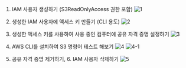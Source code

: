 1.  IAM 사용자 생성하기 (S3ReadOnlyAccess 권한 포함)
![1](https://github.com/sub-blind/oz_front/assets/58137602/74aa443e-2808-4c89-9e2d-4dea34b3408c)

2.  생성한 IAM 사용자에 액세스 키 만들기 (CLI 용도)
![2](https://github.com/sub-blind/oz_front/assets/58137602/38191279-4f2f-4b04-a9d8-f8e6051bce7a)


3.  생성한 액세스 키를 사용하여 사용 중인 컴퓨터에 공유 자격 증명 설정하기
![3](https://github.com/sub-blind/oz_front/assets/58137602/bfc15732-d3ca-4a45-8cf5-2ba075dea833)


4.  AWS CLI를 설치하여 S3 명령어 테스트 해보기
![4](https://github.com/sub-blind/oz_front/assets/58137602/0f3e3c43-ba09-4d85-b14f-38b5a1f6c08c)
![4-1](https://github.com/sub-blind/oz_front/assets/58137602/4b34e577-5870-4010-887c-bf799e9aa2a2)


5. 공유 자격 증명 제거하기, 6. IAM 사용자 삭제하기
![5](https://github.com/sub-blind/oz_front/assets/58137602/f53a8f25-d7ba-4fd0-9957-0ac7f057a41e)

